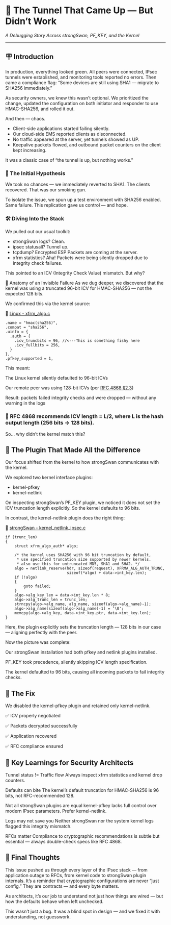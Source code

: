 # 🧠 The Tunnel That Came Up — But Didn’t Work  
_A Debugging Story Across strongSwan, PF_KEY, and the Kernel_

---

## 🪧 Introduction
In production, everything looked green. All peers were connected, IPsec tunnels were established, and monitoring tools reported no errors.
Then came a compliance flag: “Some devices are still using SHA1 — migrate to SHA256 immediately.”

As security owners, we knew this wasn’t optional. We prioritized the change, updated the configuration on both initiator and responder to use HMAC-SHA256, and rolled it out.

And then — chaos.

* Client-side applications started failing silently.
* Our cloud-side EMS reported clients as disconnected.
* No traffic appeared at the server, yet tunnels showed as UP.
* Keepalive packets flowed, and outbound packet counters on the client kept increasing.

It was a classic case of “the tunnel is up, but nothing works.”


### 🧪 The Initial Hypothesis
We took no chances — we immediately reverted to SHA1. The clients recovered. That was our smoking gun.

To isolate the issue, we spun up a test environment with SHA256 enabled.
Same failure. This replication gave us control — and hope.

### 🛠️ Diving Into the Stack
We pulled out our usual toolkit:

- strongSwan logs? Clean.
- ipsec statusall? Tunnel up.
- tcpdump? Encrypted ESP Packets are coming at the server.
- xfrm statistics? Aha!
Packets were being silently dropped due to integrity check failures.

This pointed to an ICV (Integrity Check Value) mismatch. But why?

🧬 Anatomy of an Invisible Failure
As we dug deeper, we discovered that the kernel was using a truncated 96-bit ICV for HMAC-SHA256 — not the expected 128 bits.

We confirmed this via the kernel source:

📂 [Linux - xfrm_algo.c](https://github.com/torvalds/linux/blob/master/net/xfrm/xfrm_algo.c#L235)
```
.name = "hmac(sha256)",
.compat = "sha256",
.uinfo = {
  .auth = {
    .icv_truncbits = 96, //<---This is something fishy here
    .icv_fullbits = 256,
  }
},
.pfkey_supported = 1,
```
This meant:

The Linux kernel silently defaulted to 96-bit ICVs

Our remote peer was using 128-bit ICVs (per [RFC 4868 §2.3](https://www.rfc-editor.org/rfc/rfc4868#section-2.3))

Result: packets failed integrity checks and were dropped — without any warning in the logs

### 📌 RFC 4868 recommends ICV length = L/2, where L is the hash output length (256 bits → 128 bits).

So… why didn’t the kernel match this?

## 🧩 The Plugin That Made All the Difference
Our focus shifted from the kernel to how strongSwan communicates with the kernel.

We explored two kernel interface plugins:

- kernel-pfkey
- kernel-netlink

On inspecting strongSwan’s PF_KEY plugin, we noticed it does not set the ICV truncation length explicitly.
So the kernel defaults to 96 bits.

In contrast, the kernel-netlink plugin does the right thing:

📂 [strongSwan - kernel_netlink_ipsec.c](https://github.com/strongswan/strongswan/blob/master/src/libcharon/plugins/kernel_netlink/kernel_netlink_ipsec.c#L2008C1-L2026C4)
```
if (trunc_len)
{
	struct xfrm_algo_auth* algo;

	/* the kernel uses SHA256 with 96 bit truncation by default,
	 * use specified truncation size supported by newer kernels.
	 * also use this for untruncated MD5, SHA1 and SHA2. */
	algo = netlink_reserve(hdr, sizeof(request), XFRMA_ALG_AUTH_TRUNC,
						   sizeof(*algo) + data->int_key.len);
	if (!algo)
	{
		goto failed;
	}
	algo->alg_key_len = data->int_key.len * 8;
	algo->alg_trunc_len = trunc_len;
	strncpy(algo->alg_name, alg_name, sizeof(algo->alg_name)-1);
	algo->alg_name[sizeof(algo->alg_name)-1] = '\0';
	memcpy(algo->alg_key, data->int_key.ptr, data->int_key.len);
}
```

Here, the plugin explicitly sets the truncation length — 128 bits in our case — aligning perfectly with the peer.

Now the picture was complete:

Our strongSwan installation had both pfkey and netlink plugins installed.

PF_KEY took precedence, silently skipping ICV length specification.

The kernel defaulted to 96 bits, causing all incoming packets to fail integrity checks.

## 🧹 The Fix
We disabled the kernel-pfkey plugin and retained only kernel-netlink.

✅ ICV properly negotiated

✅ Packets decrypted successfully

✅ Application recovered

✅ RFC compliance ensured

## 🎯 Key Learnings for Security Architects
Tunnel status != Traffic flow
Always inspect xfrm statistics and kernel drop counters.

Defaults can bite
The kernel’s default truncation for HMAC-SHA256 is 96 bits, not RFC-recommended 128.

Not all strongSwan plugins are equal
kernel-pfkey lacks full control over modern IPsec parameters. Prefer kernel-netlink.

Logs may not save you
Neither strongSwan nor the system kernel logs flagged this integrity mismatch.

RFCs matter
Compliance to cryptographic recommendations is subtle but essential — always double-check specs like RFC 4868.

## 🧠 Final Thoughts
This issue pushed us through every layer of the IPsec stack — from application outage to RFCs, from kernel code to strongSwan plugin internals.
It’s a reminder that cryptographic configurations are never “just config.” They are contracts — and every byte matters.

As architects, it’s our job to understand not just how things are wired — but how the defaults behave when left unchecked.

This wasn’t just a bug.
It was a blind spot in design — and we fixed it with understanding, not guesswork.
